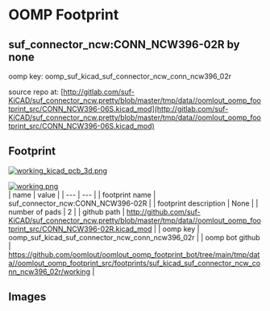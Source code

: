 # OOMP Footprint  
## suf_connector_ncw:CONN_NCW396-02R  by none  
  
oomp key: oomp_suf_kicad_suf_connector_ncw_conn_ncw396_02r  
  
source repo at: [http://gitlab.com/suf-KiCAD/suf_connector_ncw.pretty/blob/master/tmp/data//oomlout_oomp_footprint_src/CONN_NCW396-06S.kicad_mod](http://gitlab.com/suf-KiCAD/suf_connector_ncw.pretty/blob/master/tmp/data//oomlout_oomp_footprint_src/CONN_NCW396-06S.kicad_mod)  
## Footprint  
  
[![working_kicad_pcb_3d.png](working_kicad_pcb_3d_600.png)](working_kicad_pcb_3d.png)  
  
[![working.png](working_600.png)](working.png)  
| name | value | 
| --- | --- | 
| footprint name | suf_connector_ncw:CONN_NCW396-02R | 
| footprint description | None | 
| number of pads | 2 | 
| github path | http://github.com/suf-KiCAD/suf_connector_ncw.pretty/blob/master/tmp/data//oomlout_oomp_footprint_src/CONN_NCW396-02R.kicad_mod | 
| oomp key | oomp_suf_kicad_suf_connector_ncw_conn_ncw396_02r | 
| oomp bot github | https://github.com/oomlout/oomlout_oomp_footprint_bot/tree/main/tmp/data//oomlout_oomp_footprint_src/footprints/suf_kicad_suf_connector_ncw_conn_ncw396_02r/working | 
## Images  
